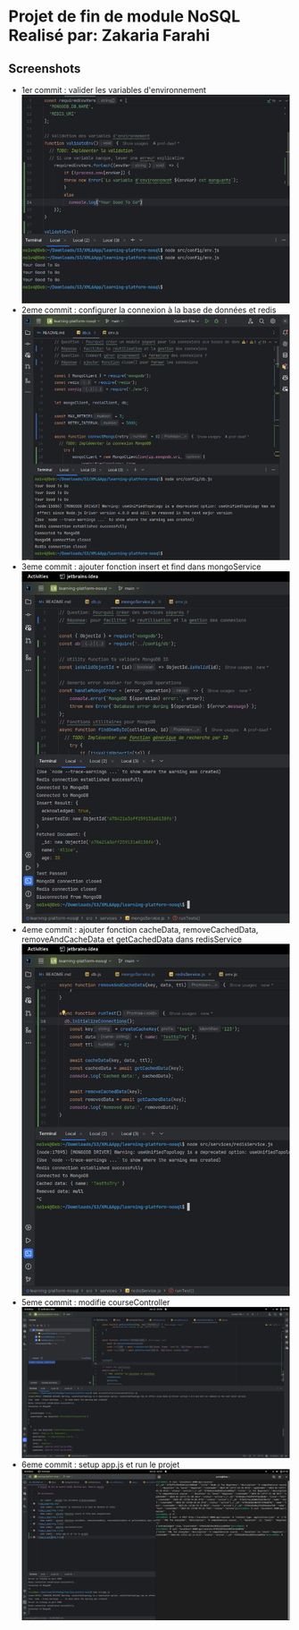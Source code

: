 # Projet de fin de module NoSQL Realisé par: Zakaria Farahi

## Screenshots
 
- 1er commit : valider les variables d'environnement
![img.png](img.png)
- 2eme commit : configurer la connexion à la base de données et redis
![img_1.png](img_1.png)
- 3eme commit : ajouter fonction insert et find dans mongoService
![img_2.png](img_2.png)
- 4eme commit : ajouter fonction cacheData, removeCachedData, removeAndCacheData et getCachedData dans redisService
![img_3.png](img_3.png)
- 5eme commit : modifie courseController
![img_4.png](img_4.png)
- 6eme commit : setup app.js et run le projet
![img_6.png](img_6.png)